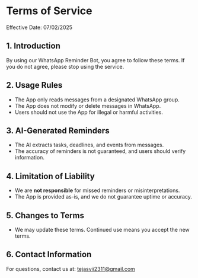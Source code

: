 # Terms of Service
Effective Date: 07/02/2025

## 1. Introduction
By using our WhatsApp Reminder Bot, you agree to follow these terms. If you do not agree, please stop using the service.

## 2. Usage Rules
- The App only reads messages from a designated WhatsApp group.
- The App does not modify or delete messages in WhatsApp.
- Users should not use the App for illegal or harmful activities.

## 3. AI-Generated Reminders
- The AI extracts tasks, deadlines, and events from messages.
- The accuracy of reminders is not guaranteed, and users should verify information.

## 4. Limitation of Liability
- We are **not responsible** for missed reminders or misinterpretations.
- The App is provided as-is, and we do not guarantee uptime or accuracy.

## 5. Changes to Terms
- We may update these terms. Continued use means you accept the new terms.

## 6. Contact Information
For questions, contact us at: tejasvii2311@gmail.com
